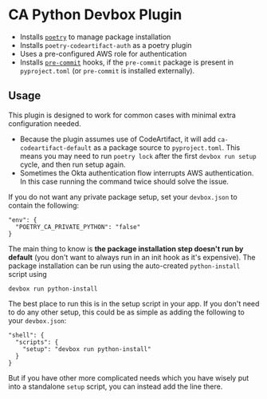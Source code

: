# CA Python Devbox Plugin

* Installs [`poetry`](https://python-poetry.org) to manage package installation
* Installs `poetry-codeartifact-auth` as a poetry plugin
* Uses a pre-configured AWS role for authentication
* Installs [`pre-commit`](https://pre-commit.com) hooks, if the `pre-commit` package is present in `pyproject.toml` (or `pre-commit` is installed externally). 


## Usage

This plugin is designed to work for common cases with minimal extra configuration needed.

* Because the plugin assumes use of CodeArtifact, it will add `ca-codeartifact-default` as a package source to `pyproject.toml`. This means you may need to run `poetry lock` after the first `devbox run setup` cycle, and then run setup again.
* Sometimes the Okta authentication flow interrupts AWS authentication. In this case running the command twice should solve the issue.

If you do not want any private package setup, set your `devbox.json` to contain the following:

    "env": {
      "POETRY_CA_PRIVATE_PYTHON": "false"
    }


The main thing to know is **the package installation step doesn't run by default** (you don't want to always run in an init hook as it's expensive). The package installation can be run using the auto-created `python-install` script using

    devbox run python-install

The best place to run this is in the setup script in your app. If you don't need to do any other setup, this could be as simple as adding the following to your `devbox.json`:

    "shell": {
      "scripts": {
        "setup": "devbox run python-install"
      }
    }

But if you have other more complicated needs which you have wisely put into a standalone `setup` script, you can instead add the line there.